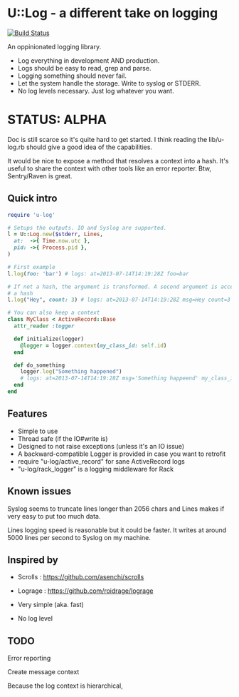 U::Log - a different take on logging
====================================

[![Build
Status](https://travis-ci.org/zimbatm/u-log.svg?branch=master)](https://travis-ci.org/zimbatm/u-log)

An oppinionated logging library.

* Log everything in development AND production.
* Logs should be easy to read, grep and parse.
* Logging something should never fail.
* Let the system handle the storage. Write to syslog or STDERR.
* No log levels necessary. Just log whatever you want.

STATUS: ALPHA
=============

Doc is still scarce so it's quite hard to get started. I think reading the
lib/u-log.rb should give a good idea of the capabilities.

It would be nice to expose a method that resolves a context into a hash. It's
useful to share the context with other tools like an error reporter. Btw,
Sentry/Raven is great.

Quick intro
-----------

```ruby
require 'u-log'

# Setups the outputs. IO and Syslog are supported.
l = U::Log.new($stderr, Lines,
  at:  ->{ Time.now.utc },
  pid: ->{ Process.pid },
)

# First example
l.log(foo: 'bar') # logs: at=2013-07-14T14:19:28Z foo=bar

# If not a hash, the argument is transformed. A second argument is accepted as
# a hash
l.log("Hey", count: 3) # logs: at=2013-07-14T14:19:28Z msg=Hey count=3

# You can also keep a context
class MyClass < ActiveRecord::Base
  attr_reader :logger

  def initialize(logger)
    @logger = logger.context(my_class_id: self.id)
  end

  def do_something
    logger.log("Something happened")
    # logs: at=2013-07-14T14:19:28Z msg='Something happeend' my_class_id: 2324
  end
end
```

Features
--------

* Simple to use
* Thread safe (if the IO#write is)
* Designed to not raise exceptions (unless it's an IO issue)
* A backward-compatible Logger is provided in case you want to retrofit
* require "u-log/active_record" for sane ActiveRecord logs
* "u-log/rack_logger" is a logging middleware for Rack

Known issues
------------

Syslog seems to truncate lines longer than 2056 chars and Lines makes if very
easy to put too much data.

Lines logging speed is reasonable but it could be faster. It writes at around
5000 lines per second to Syslog on my machine.

Inspired by
-----------

 * Scrolls : https://github.com/asenchi/scrolls
 * Lograge : https://github.com/roidrage/lograge





* Very simple (aka. fast)
* No log level



TODO
----

Error reporting

Create message context


Because the log context is hierarchical, 
